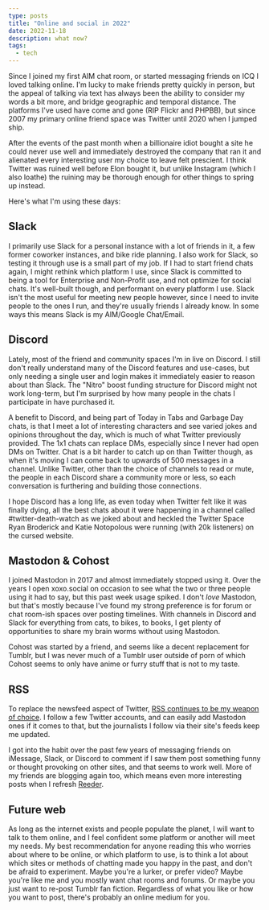 ```yaml
--- 
type: posts 
title: "Online and social in 2022" 
date: 2022-11-18
description: what now?
tags:  
  - tech 
---
```


Since I joined my first AIM chat room, or started messaging friends on ICQ I loved talking online. I'm lucky to make friends pretty quickly in person, but the appeal of talking via text has always been the ability to consider my words a bit more, and bridge geographic and temporal distance. The platforms I've used have come and gone (RIP Flickr and PHPBB), but since 2007 my primary online friend space was Twitter until 2020 when I jumped ship.

After the events of the past month when a billionaire idiot bought a site he could never use well and immediately destroyed the company that ran it and alienated every interesting user my choice to leave felt prescient. I think Twitter was ruined well before Elon bought it, but unlike Instagram (which I also loathe) the ruining may be thorough enough for other things to spring up instead.

Here's what I'm using these days:

## Slack

I primarily use Slack for a personal instance with a lot of friends in it, a few former coworker instances, and bike ride planning. I also work for Slack, so testing it through use is a small part of my job. If I had to start friend chats again, I might rethink which platform I use, since Slack is committed to being a tool for Enterprise and Non-Profit use, and not optimize for social chats. It's well-built though, and performant on every platform I use. Slack isn't the most useful for meeting new people however, since I need to invite people to the ones I run, and they're usually friends I already know. In some ways this means Slack is my AIM/Google Chat/Email.

## Discord

Lately, most of the friend and community spaces I'm in live on Discord. I still don't really understand many of the Discord features and use-cases, but only needing a single user and login makes it immediately easier to reason about than Slack. The "Nitro" boost funding structure for Discord might not work long-term, but I'm surprised by how many people in the chats I participate in have purchased it. 

A benefit to Discord, and being part of Today in Tabs and Garbage Day chats, is that I meet a lot of interesting characters and see varied jokes and opinions throughout the day, which is much of what Twitter previously provided. The 1x1 chats can replace DMs, especially since I never had open DMs on Twitter. Chat is a bit harder to catch up on than Twitter though, as when it's moving I can come back to upwards of 500 messages in a channel. Unlike Twitter, other than the choice of channels to read or mute, the people in each Discord share a community more or less, so each conversation is furthering and building those connections.

I hope Discord has a long life, as even today when Twitter felt like it was finally dying, all the best chats about it were happening in a channel called #twitter-death-watch as we joked about and heckled the Twitter Space Ryan Broderick and Katie Notopolous were running (with 20k listeners) on the cursed website.

## Mastodon & Cohost

I joined Mastodon in 2017 and almost immediately stopped using it. Over the years I open xoxo.social on occasion to see what the two or three people using it had to say, but this past week usage spiked. I don't _love_ Mastodon, but that's mostly because I've found my strong preference is for forum or chat room-ish spaces over posting timelines. With channels in Discord and Slack for everything from cats, to bikes, to books, I get plenty of opportunities to share my brain worms without using Mastodon. 

Cohost was started by a friend, and seems like a decent replacement for Tumblr, but I was never much of a Tumblr user outside of porn of which Cohost seems to only have anime or furry stuff that is not to my taste.

## RSS

To replace the newsfeed aspect of Twitter, [RSS continues to be my weapon of choice](https://www.brookshelley.com/posts/2021-05-31-twitterless/). I follow a few Twitter accounts, and can easily add Mastodon ones if it comes to that, but the journalists I follow via their site's feeds keep me updated.

I got into the habit over the past few years of messaging friends on iMessage, Slack, or Discord to comment if I saw them post something funny or thought provoking on other sites, and that seems to work well. More of my friends are blogging again too, which means even more interesting posts when I refresh [Reeder](http://reederapp.com).

## Future web

As long as the internet exists and people populate the planet, I will want to talk to them online, and I feel confident some platform or another will meet my needs. My best recommendation for anyone reading this who worries about where to be online, or which platform to use, is to think a lot about which sites or methods of chatting made you happy in the past, and don't be afraid to experiment. Maybe you're a lurker, or prefer video? Maybe you're like me and you mostly want chat rooms and forums. Or maybe you just want to re-post Tumblr fan fiction. Regardless of what you like or how you want to post, there's probably an online medium for you.